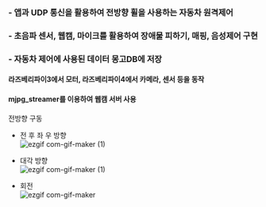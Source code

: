 ### - 앱과 UDP 통신을 활용하여 전방향 휠을 사용하는 자동차 원격제어
### - 초음파 센서, 웹캠, 마이크를 활용하여 장애물 피하기, 매핑, 음성제어 구현
### - 자동차 제어에 사용된 데이터 몽고DB에 저장


#### 라즈베리파이3에서 모터, 라즈베리파이4에서 카메라, 센서 등을 동작

#### mjpg_streamer를 이용하여 웹캠 서버 사용

전방향 구동   
 - 전 후 좌 우 방향   
![ezgif com-gif-maker (1)](https://user-images.githubusercontent.com/73815944/106848726-db2aca00-66f4-11eb-938e-7a0a59c81e7c.gif)   

 - 대각 방향   
![ezgif com-gif-maker (1)](https://user-images.githubusercontent.com/73815944/106849158-8cc9fb00-66f5-11eb-8f1c-ea61e527b9f2.gif)   
 - 회전   
![ezgif com-gif-maker](https://user-images.githubusercontent.com/73815944/106849594-4de87500-66f6-11eb-996b-4efd4ccb269c.gif)   

